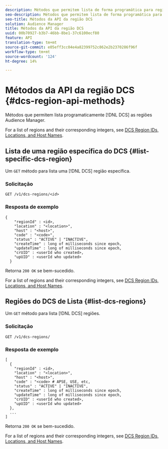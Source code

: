 ```yaml
---
description: Métodos que permitem lista de forma programática para regiões de Audience Manager DCS.
seo-description: Métodos que permitem lista de forma programática para regiões de Audience Manager DCS.
seo-title: Métodos da API da região DCS
solution: Audience Manager
title: Métodos da API da região DCS
uuid: 00b70927-b3b7-46bb-8be1-37c6100ecf80
feature: API
translation-type: tm+mt
source-git-commit: e05eff3cc04e4a82399752c862e2b2370286f96f
workflow-type: tm+mt
source-wordcount: '124'
ht-degree: 14%

---
```



# Métodos da API da região DCS {#dcs-region-api-methods}

Métodos que permitem lista programaticamente [!DNL DCS] as regiões Audience Manager.

<!-- c_rest_api_regions.xml -->

For a list of regions and their corresponding integers, see [DCS Region IDs, Locations, and Host Names](../../api/dcs-intro/dcs-api-reference/dcs-regions.md).

## Lista de uma região específica do DCS {#list-specific-dcs-region}

Um `GET` método para lista uma [!DNL DCS] região específica.

<!-- r_rest_api_regions_list_specific.xml -->

### Solicitação

`GET /v1/dcs-regions/`*`<id>`*

### Resposta de exemplo

```
{ 
    "regionId" : <id>, 
    "location" : "<location>",
    "host" : "<host>",
    "code" : "<code>",
    "status" : "ACTIVE" | "INACTIVE",
    "createTime" : long of milliseconds since epoch,
    "updateTime" : long of milliseconds since epoch,
    "crUID" : <userId who created>,
    "upUID" : <userId who updated>
  }
```

Retorna `200 OK` se bem-sucedido.

For a list of regions and their corresponding integers, see [DCS Region IDs, Locations, and Host Names](../../api/dcs-intro/dcs-api-reference/dcs-regions.md).

## Regiões do DCS de Lista {#list-dcs-regions}

Um `GET` método para lista [!DNL DCS] regiões.

<!-- r_rest_api_regions_list.xml -->

### Solicitação

`GET /v1/dcs-regions/`

### Resposta de exemplo

```
[
  { 
    "regionId" : <id>, 
    "location" : "<location>",
    "host" : "<host>",
    "code" : "<code> # APSE, USE, etc,
    "status" : "ACTIVE" | "INACTIVE",
    "createTime" : long of milliseconds since epoch,
    "updateTime" : long of milliseconds since epoch,
    "crUID" : <userId who created>,
    "upUID" : <userId who updated>
  },
  ...
]
```

Retorna `200 OK` se bem-sucedido.

For a list of regions and their corresponding integers, see [DCS Region IDs, Locations, and Host Names](../../api/dcs-intro/dcs-api-reference/dcs-regions.md).
